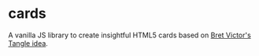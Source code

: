 cards
=====

A vanilla JS library to create insightful HTML5 cards based on [Bret Victor's Tangle idea](http://worrydream.com/Tangle/).

